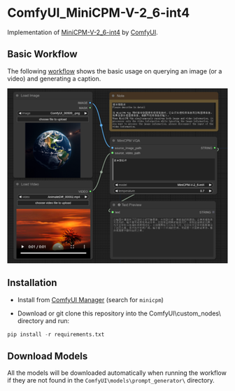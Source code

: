 # ComfyUI_MiniCPM-V-2_6-int4

Implementation of [MiniCPM-V-2_6-int4](https://github.com/OpenBMB/MiniCPM-V) by [ComfyUI](https://github.com/comfyanonymous/ComfyUI).

## Basic Workflow

The following [workflow](examples/workflow.json) shows the basic usage on querying an image (or a video)  and generating a caption.

![workflow preview](examples/workflow.png)

## Installation

- Install from [ComfyUI Manager](https://github.com/ltdrdata/ComfyUI-Manager) (search for `minicpm`)

- Download or git clone this repository into the ComfyUI\custom_nodes\ directory and run:

```python
pip install -r requirements.txt
```

## Download Models

All the models will be downloaded automatically when running the workflow if they are not found in the `ComfyUI\models\prompt_generator\` directory.
